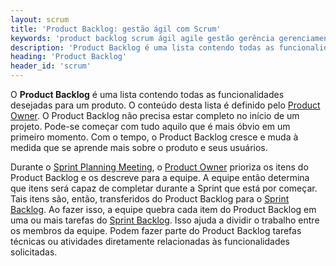```yaml
---
layout: scrum
title: 'Product Backlog: gestão ágil com Scrum'
keywords: 'product backlog scrum ágil agile gestão gerência gerenciamento'
description: 'Product Backlog é uma lista contendo todas as funcionalidades desejadas para um produto.'
heading: 'Product Backlog'
header_id: 'scrum'
---
```

O **Product Backlog** é uma lista contendo todas as funcionalidades desejadas para um produto. O conteúdo desta lista é definido pelo [Product Owner][po]. O Product Backlog não precisa estar completo no início de um projeto. Pode-se começar com tudo aquilo que é mais óbvio em um primeiro momento. Com o tempo, o Product Backlog cresce e muda à medida que se aprende mais sobre o produto e seus usuários.

Durante o [Sprint Planning Meeting][spm], o [Product Owner][po] prioriza os itens do Product Backlog e os descreve para a equipe. A equipe então determina que itens será capaz de completar durante a Sprint que está por começar. Tais itens são, então, transferidos do Product Backlog para o [Sprint Backlog][sb]. Ao fazer isso, a equipe quebra cada item do Product Backlog em uma ou mais tarefas do [Sprint Backlog][sb]. Isso ajuda a dividir o trabalho entre os membros da equipe. Podem fazer parte do Product Backlog tarefas técnicas ou atividades diretamente relacionadas às funcionalidades solicitadas.

[po]:			/scrum/product_owner
[spm]:			/scrum/sprint_planning_meeting
[sb]:			/scrum/sprint_backlog